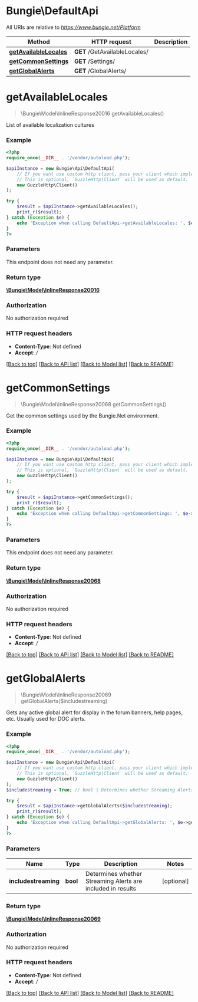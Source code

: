 # Bungie\DefaultApi

All URIs are relative to *https://www.bungie.net/Platform*

Method | HTTP request | Description
------------- | ------------- | -------------
[**getAvailableLocales**](DefaultApi.md#getAvailableLocales) | **GET** /GetAvailableLocales/ | 
[**getCommonSettings**](DefaultApi.md#getCommonSettings) | **GET** /Settings/ | 
[**getGlobalAlerts**](DefaultApi.md#getGlobalAlerts) | **GET** /GlobalAlerts/ | 


# **getAvailableLocales**
> \Bungie\Model\InlineResponse20016 getAvailableLocales()



List of available localization cultures

### Example
```php
<?php
require_once(__DIR__ . '/vendor/autoload.php');

$apiInstance = new Bungie\Api\DefaultApi(
    // If you want use custom http client, pass your client which implements `GuzzleHttp\ClientInterface`.
    // This is optional, `GuzzleHttp\Client` will be used as default.
    new GuzzleHttp\Client()
);

try {
    $result = $apiInstance->getAvailableLocales();
    print_r($result);
} catch (Exception $e) {
    echo 'Exception when calling DefaultApi->getAvailableLocales: ', $e->getMessage(), PHP_EOL;
}
?>
```

### Parameters
This endpoint does not need any parameter.

### Return type

[**\Bungie\Model\InlineResponse20016**](../Model/InlineResponse20016.md)

### Authorization

No authorization required

### HTTP request headers

 - **Content-Type**: Not defined
 - **Accept**: */*

[[Back to top]](#) [[Back to API list]](../../README.md#documentation-for-api-endpoints) [[Back to Model list]](../../README.md#documentation-for-models) [[Back to README]](../../README.md)

# **getCommonSettings**
> \Bungie\Model\InlineResponse20068 getCommonSettings()



Get the common settings used by the Bungie.Net environment.

### Example
```php
<?php
require_once(__DIR__ . '/vendor/autoload.php');

$apiInstance = new Bungie\Api\DefaultApi(
    // If you want use custom http client, pass your client which implements `GuzzleHttp\ClientInterface`.
    // This is optional, `GuzzleHttp\Client` will be used as default.
    new GuzzleHttp\Client()
);

try {
    $result = $apiInstance->getCommonSettings();
    print_r($result);
} catch (Exception $e) {
    echo 'Exception when calling DefaultApi->getCommonSettings: ', $e->getMessage(), PHP_EOL;
}
?>
```

### Parameters
This endpoint does not need any parameter.

### Return type

[**\Bungie\Model\InlineResponse20068**](../Model/InlineResponse20068.md)

### Authorization

No authorization required

### HTTP request headers

 - **Content-Type**: Not defined
 - **Accept**: */*

[[Back to top]](#) [[Back to API list]](../../README.md#documentation-for-api-endpoints) [[Back to Model list]](../../README.md#documentation-for-models) [[Back to README]](../../README.md)

# **getGlobalAlerts**
> \Bungie\Model\InlineResponse20069 getGlobalAlerts($includestreaming)



Gets any active global alert for display in the forum banners, help pages, etc. Usually used for DOC alerts.

### Example
```php
<?php
require_once(__DIR__ . '/vendor/autoload.php');

$apiInstance = new Bungie\Api\DefaultApi(
    // If you want use custom http client, pass your client which implements `GuzzleHttp\ClientInterface`.
    // This is optional, `GuzzleHttp\Client` will be used as default.
    new GuzzleHttp\Client()
);
$includestreaming = True; // bool | Determines whether Streaming Alerts are included in results

try {
    $result = $apiInstance->getGlobalAlerts($includestreaming);
    print_r($result);
} catch (Exception $e) {
    echo 'Exception when calling DefaultApi->getGlobalAlerts: ', $e->getMessage(), PHP_EOL;
}
?>
```

### Parameters

Name | Type | Description  | Notes
------------- | ------------- | ------------- | -------------
 **includestreaming** | **bool**| Determines whether Streaming Alerts are included in results | [optional]

### Return type

[**\Bungie\Model\InlineResponse20069**](../Model/InlineResponse20069.md)

### Authorization

No authorization required

### HTTP request headers

 - **Content-Type**: Not defined
 - **Accept**: */*

[[Back to top]](#) [[Back to API list]](../../README.md#documentation-for-api-endpoints) [[Back to Model list]](../../README.md#documentation-for-models) [[Back to README]](../../README.md)

